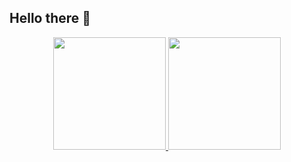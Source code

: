 ## Hello there 👋
<div align="center">
  <a href="https://github.com/Tilzen">
  <img height="180em" src="https://github-readme-stats.vercel.app/api?username=Tilzen&show_icons=true&theme=radical&include_all_commits=true&hide_rank=true&count_private=true"/>
  <img height="180em" src="https://github-readme-stats.vercel.app/api/top-langs/?username=Tilzen&exclude_repo=cpf-status-api,blackcodebrasil.github.io&layout=compact&langs_count=15&theme=radical"/>
  </a>
</div>
 
